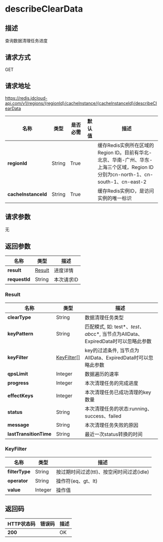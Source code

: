 # describeClearData


## 描述
查询数据清理任务进度

## 请求方式
GET

## 请求地址
https://redis.jdcloud-api.com/v1/regions/{regionId}/cacheInstance/{cacheInstanceId}/describeClearData

|名称|类型|是否必需|默认值|描述|
|---|---|---|---|---|
|**regionId**|String|True| |缓存Redis实例所在区域的Region ID。目前有华北-北京、华南-广州、华东-上海三个区域，Region ID分别为cn-north-1、cn-south-1、cn-east-2|
|**cacheInstanceId**|String|True| |缓存Redis实例ID，是访问实例的唯一标识|

## 请求参数
无


## 返回参数
|名称|类型|描述|
|---|---|---|
|**result**|[Result](describecleardata#result)|进度详情|
|**requestId**|String|本次请求ID|

### <div id="result">Result</div>
|名称|类型|描述|
|---|---|---|
|**clearType**|String|数据清理任务类型|
|**keyPattern**|String|匹配模式, 如: test*、*test、ab*cc*, 当节点为AllData、ExpiredData时可以忽略此参数|
|**keyFilter**|[KeyFilter[]](describecleardata#keyfilter)|key的过滤条件, 当节点为AllData、ExpiredData时可以忽略此参数|
|**qpsLimit**|Integer|数据遍历的速率|
|**progress**|Integer|本次清理任务的完成进度|
|**effectKeys**|Integer|本次清理任务已成功清理的key数量|
|**status**|String|本次清理任务的状态:running、success、failed|
|**message**|String|本次清理任务失败的原因|
|**lastTransitionTime**|String|最近一次status转换的时间|
### <div id="keyfilter">KeyFilter</div>
|名称|类型|描述|
|---|---|---|
|**filterType**|String|按过期时间过滤(ttl)、按空闲时间过滤(idle)|
|**operator**|String|操作符(eq、gt、lt)|
|**value**|Integer|操作值|

## 返回码
|HTTP状态码|错误码|描述|
|---|---|---|
|**200**||OK|
